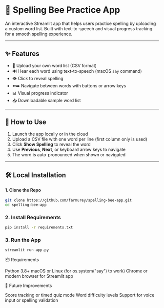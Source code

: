 # 🐝 Spelling Bee Practice App

An interactive Streamlit app that helps users practice spelling by uploading a custom word list. Built with text-to-speech and visual progress tracking for a smooth spelling experience.

---

## ✨ Features

- 📁 Upload your own word list (CSV format)
- 🔊 Hear each word using text-to-speech (macOS `say` command)
- 👁️ Click to reveal spelling
- ⬅️➡️ Navigate between words with buttons or arrow keys
- 📊 Visual progress indicator
- 📥 Downloadable sample word list

---

## 📂 How to Use

1. Launch the app locally or in the cloud
2. Upload a CSV file with one word per line (first column only is used)
3. Click **Show Spelling** to reveal the word
4. Use **Previous**, **Next**, or keyboard arrow keys to navigate
5. The word is auto-pronounced when shown or navigated

---

## 🛠 Local Installation

#### 1. Clone the Repo

```bash
git clone https://github.com/farmurey/spelling-bee-app.git
cd spelling-bee-app
```
### 2. Install Requirements

```bash
pip install -r requirements.txt
```

### 3. Run the App

```bash
streamlit run app.py
```
📦 Requirements

Python 3.8+
macOS or Linux (for os.system("say") to work)
Chrome or modern browser for Streamlit app

🧠 Future Improvements

Score tracking or timed quiz mode
Word difficulty levels
Support for voice input or spelling validation
